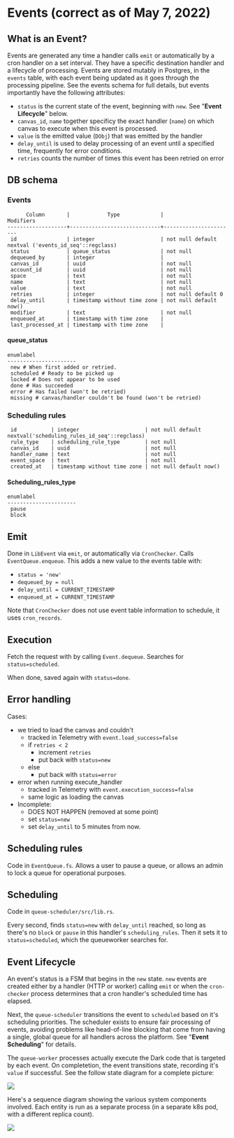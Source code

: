 # Events (correct as of May 7, 2022)

## What is an Event?

Events are generated any time a handler calls `emit` or automatically by a cron
handler on a set interval. They have a specific destination handler and a
lifecycle of processing. Events are stored mutably in Postgres, in the `events`
table, with each event being updated as it goes through the processing
pipeline. See the events schema for full details, but events importantly have
the following attributes:

- `status` is the current state of the event, beginning with `new`. See
  "**Event Lifecycle**" below.
- `canvas_id`, `name` together specificy the exact handler (`name`) on which
  canvas to execute when this event is processed.
- `value` is the emitted value (`DObj`) that was emitted by the handler
- `delay_until` is used to delay processing of an event until a specified time,
  frequently for error conditions.
- `retries` counts the number of times this event has been retried on error

## DB schema

### Events

```
      Column       |            Type             |                      Modifiers
-------------------+-----------------------------+-----------------------
 id                | integer                     | not null default nextval ('events_id_seq'::regclass)
 status            | queue_status                | not null
 dequeued_by       | integer                     |
 canvas_id         | uuid                        | not null
 account_id        | uuid                        | not null
 space             | text                        | not null
 name              | text                        | not null
 value             | text                        | not null
 retries           | integer                     | not null default 0
 delay_until       | timestamp without time zone | not null default now()
 modifier          | text                        | not null
 enqueued_at       | timestamp with time zone    |
 last_processed_at | timestamp with time zone    |
```

#### queue_status

```
enumlabel
----------------------
 new # When first added or retried.
 scheduled # Ready to be picked up
 locked # Does not appear to be used
 done # Has succeeded
 error # Has failed (won't be retried)
 missing # canvas/handler couldn't be found (won't be retried)
```

### Scheduling rules

```
 id           | integer                     | not null default nextval('scheduling_rules_id_seq'::regclass)
 rule_type    | scheduling_rule_type        | not null
 canvas_id    | uuid                        | not null
 handler_name | text                        | not null
 event_space  | text                        | not null
 created_at   | timestamp without time zone | not null default now()
```

#### Scheduling_rules_type

```
enumlabel
----------------------
 pause
 block
```

## Emit

Done in `LibEvent` via `emit`, or automatically via `CronChecker`. Calls
`EventQueue.enqueue`. This adds a new value to the events table with:

- `status = 'new'`
- `dequeued_by = null`
- `delay_until = CURRENT_TIMESTAMP`
- `enqueued_at = CURRENT_TIMESTAMP`

Note that `CronChecker` does not use event table information to schedule, it uses
`cron_records`.

## Execution

Fetch the request with by calling `Event.dequeue`. Searches for `status=scheduled`.

When done, saved again with `status=done`.

## Error handling

Cases:

- we tried to load the canvas and couldn't
  - tracked in Telemetry with `event.load_success=false`
  - if `retries < 2`
    - increment `retries`
    - put back with `status=new`
  - else
    - put back with `status=error`
- error when running execute_handler
  - tracked in Telemetry with `event.execution_success=false`
  - same logic as loading the canvas
- Incomplete:
  - DOES NOT HAPPEN (removed at some point)
  - set `status=new`
  - set `delay_until` to 5 minutes from now.

## Scheduling rules

Code in `EventQueue.fs`. Allows a user to pause a queue, or allows an admin to lock a
queue for operational purposes.

## Scheduling

Code in `queue-scheduler/src/lib.rs`.

Every second, finds `status=new` with `delay_until` reached, so long as there's no
`block` or `pause` in this handler's `scheduling_rules`. Then it sets it to
`status=scheduled`, which the queueworker searches for.

## Event Lifecycle

An event's status is a FSM that begins in the `new` state. `new` events are
created either by a handler (HTTP or worker) calling `emit` or when the
`cron-checker` process determines that a cron handler's scheduled time has
elapsed.

Next, the `queue-scheduler` transitions the event to `scheduled` based on it's
scheduling priorities. The scheduler exists to ensure fair processing of
events, avoiding problems like head-of-line blocking that come from having a
single, global queue for all handlers across the platform. See "**Event
Scheduling**" for details.

The `queue-worker` processes actually execute the Dark code that is targeted by
each event. On completetion, the event transitions state, recording it's
`value` if successful. See the follow state diagram for a complete picture:

![](events-fsm.png)

Here's a sequence diagram showing the various system components involved. Each
entity is run as a separate process (in a separate k8s pod, with a different
replica count).

![](events-seq.png)
